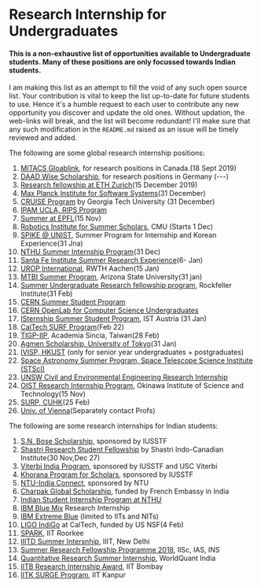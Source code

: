 # Research Internship for Undergraduates

#### This is a non-exhaustive list of opportunities available to Undergraduate students. Many of these positions are only focussed towards Indian students.

I am making this list as an attempt to fill the void of any such open source list. Your contribution is vital to keep the list up-to-date for future students to use. Hence it's a humble request to each user to contribute any new opportunity you discover and update the old ones. Without updation, the web-links will break, and the list will become redundant! I'll make sure that any such modification in the `README.md` raised as an issue will be timely reviewed and added.

The following are some global research internship positions:

1.  [MITACS Gloablink](https://www.mitacs.ca/en/programs/globalink/globalink-research-internship), for research positions in Canada.(18 Sept 2019)
2. [DAAD Wise Scholarship](https://www.daad.de/deutschland/stipendium/datenbank/en/15342-you-are-interested-in-a-daad-scholarship/), for research positions in Germany (---)
3. [Research fellowship at ETH Zurich](https://www.inf.ethz.ch/studies/summer-research-fellowship.html)(15 December 2019)
4. [Max Planck Institute for Software Systems](https://apply.mpi-sws.org/register/internship/)(31 December)
5. [CRUISE Program](https://www.cse.gatech.edu/research/cruise) by Georgia Tech University (31 December)
6. [IPAM UCLA, RIPS Program](http://www.ipam.ucla.edu/programs/student-research-programs/)
7. [Summer at EPFL](https://ic.epfl.ch/SummerAtEPFL)(15 Nov)
8. [Robotics Institute for Summer Scholars](https://riss.ri.cmu.edu/), CMU (Starts 1 Dec)
9. [SPIKE @ UNIST](http://spike.unist.ac.kr/main/main.php), Summer Program for Internship and Korean Experience(31 Jna)
10. [NTHU Summer Internship Program](http://eng-en.web.nthu.edu.tw/files/14-1130-129169,r1447-1.php)(31 Dec)
11. [Santa Fe Institute Summer Research Experience](https://www.santafe.edu/engage/learn/schools/research-experiences-undergraduates)(6- Jan)
12. [UROP International](http://www.rwth-aachen.de/cms/root/Forschung/Angebote-fuer-Forschende/Angebote-fuer-Studierende/UROP/UROP-INternational/~wnr/Informationen-fuer-Studierende/?lidx=1), RWTH Aachen(15 Jan)
14. [MTBI Summer Program](https://mtbi.asu.edu/summerprogram), Arizona State University(31 jan)
15. [Summer Undergraduate Research fellowship program](https://www.rockefeller.edu/education-and-training/surf/), Rockfeller Institute(31 Feb)
16. [CERN Summer Student Program](https://careers.cern/join-us/summer-student-programme-member-states)
17. [CERN OpenLab for Computer Science Undergraduates](http://openlab.cern/summer-student-programme)
18. [ISternship Summer Student Program](https://phd.pages.ist.ac.at/isternship/), IST Austria (31 Jan)
19. [CalTech SURF Program](https://www.sfp.caltech.edu/programs/surf/application_information)(Feb 22)
20. [TIGP-IIP](https://tigpsip.apps.sinica.edu.tw/index.php), Academia Sincia, Taiwan(28 Feb)
21. [Agmen Scholarship, University of Tokyo](https://www.u-tokyo.ac.jp/en/prospective-students/amgen_program.html)(31 Jan)
22. [IVISP, HKUST](https://pg.ust.hk/ivisp) (only for senior year undergraduates + postgraduates)
23. [Space Astronomy Summer Program, Space Telescope Science Institute (STScI)](http://www.stsci.edu/opportunities/space-astronomy-summer-program)
24. [UNSW Civil and Environmental Engineering Research Internship](https://www.engineering.unsw.edu.au/civil-engineering/study-with-us/international-exchange/research-internship-to-unsw-for-international-students)
25. [OIST Research Internship Program](https://groups.oist.jp/grad/research-interns), Okinawa Institute of Science and Technology(15 Nov)
26. [SURP, CUHK](http://www.summer.cuhk.edu.hk/surp/)(25 Feb)
27. [Univ. of Vienna](https://international.univie.ac.at/en/student-mobility/incoming-students/erasmus-traineeships/?fbclid=IwAR0Ng9I_JqmYrNESSizW7iykuQiH_RE2ByqKuJGJhz_ZsdFXM_cNYHKWwkw)(Separately contact Profs)

The following are some research internships for Indian students:

1. [S.N. Bose Scholarship](http://iusstf.org/story/53-74-For-Indian-Students.html), sponsored by IUSSTF
1. [Shastri Research Student Fellowship](https://www.shastriinstitute.org/shastri-research-student-fellowship) by Shastri Indo-Canadian Institute(30 Nov,Dec 27)
2. [Viterbi India Program](http://iusstf.org/story/53-51-IUSSTF-Viterbi-Program.html), sponsored by IUSSTF and USC Viterbi
3. [Khorana Program for Scholars](http://iusstf.org/story/53-50-Khorana-Program.html), sponsored by IUSSTF
4. [NTU-India Connect](http://global.ntu.edu.sg/GMP/ic/Pages/default.aspx), sponsored by NTU
5. [Charpak Global Scholarship](http://www.inde.campusfrance.org/en/page/charpak-research-internship-program), funded by French Embassy in India
6. [Indian Student Internship Program at NTHU](http://oga.nthu.edu.tw/news.php?id=233&lang=en)
7. [IBM Blue Mix](https://researcher.watson.ibm.com/researcher/view_group_subpage.php?id=8101) Research Internship
8. [IBM Extreme Blue](http://www-07.ibm.com/employment/in/students/extreme-blue/index.html) (limited to IITs and NITs)
9. [LIGO IndiGo](http://jobs.gw-indigo.org/tiki-index.php?page=LIGO-IndIGO+Summer+Students+Program) at CalTech, funded by US NSF(4 Feb)
10. [SPARK](http://spark.iitr.ac.in/), IIT Roorkee
11. [IIITD Summer Intersnhip](https://www.iiitd.ac.in/placement/internships), IIIT, New Delhi
12. [Summer Research Fellowship Programme 2018](http://web-japps.ias.ac.in:8080/fellowship2018/index.html), IISc, IAS, INS
13. [Quantitative Research Summer Internship](https://websim.worldquantchallenge.com/en/cms/wqc/summerprograms/india/), WorldQuant India
14. [IITB Research Internship Award](http://www.iitb.ac.in/en/education/research-internship), IIT Bombay
15. [IITK SURGE Program](https://www.iitk.ac.in/dord/surge), IIT Kanpur
